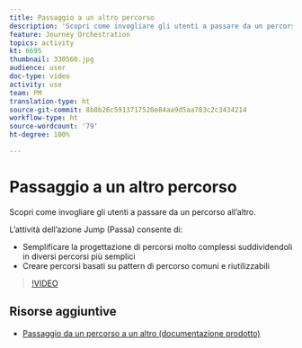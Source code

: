 ```yaml
---
title: Passaggio a un altro percorso
description: 'Scopri come invogliare gli utenti a passare da un percorso all’altro. '
feature: Journey Orchestration
topics: activity
kt: 6695
thumbnail: 330560.jpg
audience: user
doc-type: video
activity: use
team: PM
translation-type: ht
source-git-commit: 8b8b26c5913717520e84aa9d5aa783c2c3434214
workflow-type: ht
source-wordcount: '79'
ht-degree: 100%

---
```



# Passaggio a un altro percorso

Scopri come invogliare gli utenti a passare da un percorso all’altro.

L’attività dell’azione Jump (Passa) consente di:

* Semplificare la progettazione di percorsi molto complessi suddividendoli in diversi percorsi più semplici
* Creare percorsi basati su pattern di percorso comuni e riutilizzabili

>[!VIDEO](https://video.tv.adobe.com/v/330560?quality=12&captions=ita)

## Risorse aggiuntive

* [Passaggio da un percorso a un altro (documentazione prodotto)](https://experienceleague.adobe.com/docs/journeys/using/building-journeys/about-journey-building/action-activities/jump.html?lang=it#building-journeys)

